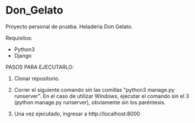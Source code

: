 # Don_Gelato
Proyecto personal de prueba. Heladeria Don Gelato.

Requisitos:
- Python3
- Django

PASOS PARA EJECUTARLO:

1. Clonar repositorio.
 
2. Correr el siguiente comando sin las comillas "python3 manage.py runserver". En el caso de utilizar Windows, ejecutar el comando sin el 3 (python manage.py runserver), obviamente sin los paréntesis.
     
3. Una vez ejecutado, ingresar a http://localhost:8000
 
